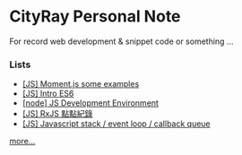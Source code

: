 # CityRay Personal Note

For record web development & snippet code or something ...

### Lists
- [[JS] Moment.js some examples](https://github.com/CityRay/Blog/issues/15)
- [[JS] Intro ES6](https://github.com/CityRay/Blog/issues/14)
- [[node] JS Development Environment](https://github.com/CityRay/Blog/issues/13)
- [[JS] RxJS 點點紀錄](https://github.com/CityRay/Blog/issues/12)
- [[JS] Javascript stack / event loop / callback queue](https://github.com/CityRay/Blog/issues/20)

[more...](https://github.com/CityRay/Blog/issues)

